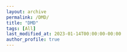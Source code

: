```yaml
---
layout: archive
permalink: /DMD/
title: "DMD"
tags: [All]
last_modified_at: 2023-01-14T00:00:00-00:00
author_profile: true
---
```





